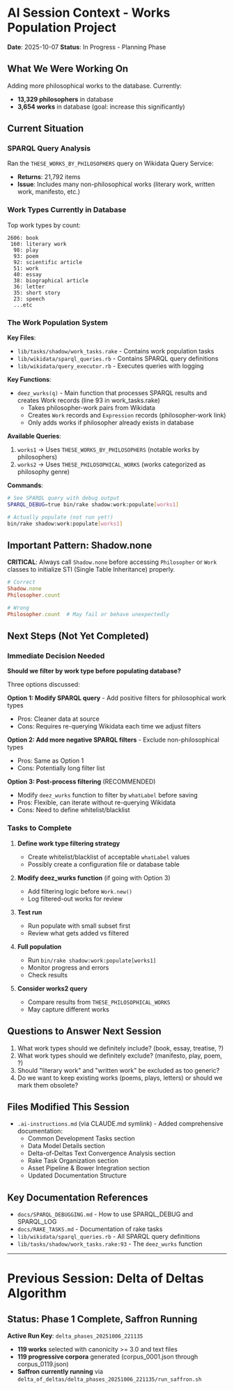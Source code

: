 # AI Session Context - Works Population Project

**Date**: 2025-10-07
**Status**: In Progress - Planning Phase

## What We Were Working On

Adding more philosophical works to the database. Currently:
- **13,329 philosophers** in database
- **3,654 works** in database (goal: increase this significantly)

## Current Situation

### SPARQL Query Analysis
Ran the `THESE_WORKS_BY_PHILOSOPHERS` query on Wikidata Query Service:
- **Returns**: 21,792 items
- **Issue**: Includes many non-philosophical works (literary work, written work, manifesto, etc.)

### Work Types Currently in Database
Top work types by count:
```
2606: book
 160: literary work
  98: play
  93: poem
  92: scientific article
  51: work
  40: essay
  38: biographical article
  36: letter
  35: short story
  23: speech
  ...etc
```

### The Work Population System

**Key Files**:
- `lib/tasks/shadow/work_tasks.rake` - Contains work population tasks
- `lib/wikidata/sparql_queries.rb` - Contains SPARQL query definitions
- `lib/wikidata/query_executor.rb` - Executes queries with logging

**Key Functions**:
- `deez_wurks(q)` - Main function that processes SPARQL results and creates Work records (line 93 in work_tasks.rake)
  - Takes philosopher-work pairs from Wikidata
  - Creates `Work` records and `Expression` records (philosopher-work link)
  - Only adds works if philosopher already exists in database

**Available Queries**:
1. `works1` → Uses `THESE_WORKS_BY_PHILOSOPHERS` (notable works by philosophers)
2. `works2` → Uses `THESE_PHILOSOPHICAL_WORKS` (works categorized as philosophy genre)

**Commands**:
```bash
# See SPARQL query with debug output
SPARQL_DEBUG=true bin/rake shadow:work:populate[works1]

# Actually populate (not run yet!)
bin/rake shadow:work:populate[works1]
```

## Important Pattern: Shadow.none

**CRITICAL**: Always call `Shadow.none` before accessing `Philosopher` or `Work` classes to initialize STI (Single Table Inheritance) properly.

```ruby
# Correct
Shadow.none
Philosopher.count

# Wrong
Philosopher.count  # May fail or behave unexpectedly
```

## Next Steps (Not Yet Completed)

### Immediate Decision Needed
**Should we filter by work type before populating database?**

Three options discussed:

**Option 1: Modify SPARQL query** - Add positive filters for philosophical work types
- Pros: Cleaner data at source
- Cons: Requires re-querying Wikidata each time we adjust filters

**Option 2: Add more negative SPARQL filters** - Exclude non-philosophical types
- Pros: Same as Option 1
- Cons: Potentially long filter list

**Option 3: Post-process filtering** (RECOMMENDED)
- Modify `deez_wurks` function to filter by `whatLabel` before saving
- Pros: Flexible, can iterate without re-querying Wikidata
- Cons: Need to define whitelist/blacklist

### Tasks to Complete

1. **Define work type filtering strategy**
   - Create whitelist/blacklist of acceptable `whatLabel` values
   - Possibly create a configuration file or database table

2. **Modify deez_wurks function** (if going with Option 3)
   - Add filtering logic before `Work.new()`
   - Log filtered-out works for review

3. **Test run**
   - Run populate with small subset first
   - Review what gets added vs filtered

4. **Full population**
   - Run `bin/rake shadow:work:populate[works1]`
   - Monitor progress and errors
   - Check results

5. **Consider works2 query**
   - Compare results from `THESE_PHILOSOPHICAL_WORKS`
   - May capture different works

## Questions to Answer Next Session

1. What work types should we definitely include? (book, essay, treatise, ?)
2. What work types should we definitely exclude? (manifesto, play, poem, ?)
3. Should "literary work" and "written work" be excluded as too generic?
4. Do we want to keep existing works (poems, plays, letters) or should we mark them obsolete?

## Files Modified This Session

- `.ai-instructions.md` (via CLAUDE.md symlink) - Added comprehensive documentation:
  - Common Development Tasks section
  - Data Model Details section
  - Delta-of-Deltas Text Convergence Analysis section
  - Rake Task Organization section
  - Asset Pipeline & Bower Integration section
  - Updated Documentation Structure

## Key Documentation References

- `docs/SPARQL_DEBUGGING.md` - How to use SPARQL_DEBUG and SPARQL_LOG
- `docs/RAKE_TASKS.md` - Documentation of rake tasks
- `lib/wikidata/sparql_queries.rb` - All SPARQL query definitions
- `lib/tasks/shadow/work_tasks.rake:93` - The `deez_wurks` function

---

# Previous Session: Delta of Deltas Algorithm

## Status: Phase 1 Complete, Saffron Running

**Active Run Key**: `delta_phases_20251006_221135`
- **119 works** selected with canonicity >= 3.0 and text files
- **119 progressive corpora** generated (corpus_0001.json through corpus_0119.json)
- **Saffron currently running** via `delta_of_deltas/delta_phases_20251006_221135/run_saffron.sh`
